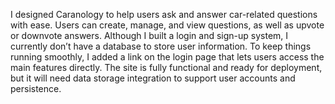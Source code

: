 I designed Caranology to help users ask and answer car-related questions with ease. Users can create, manage, and view questions, as well as upvote or 
downvote answers. Although I built a login and sign-up system, I currently don’t have a database to store user information. To keep things running smoothly,
I added a link on the login page that lets users access the main features directly. The site is fully functional and ready for deployment, but it will need
data storage integration to support user accounts and persistence.
